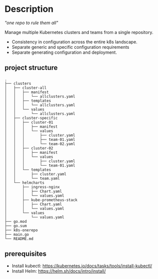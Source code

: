 # Description
*"one repo to rule them all"*

Manage multiple Kubernetes clusters and teams from a single repository.
* Consistency in configuration across the entire k8s landscape.
* Separate generic and specific configuration requirements
* Separate generating configuration and deployment.


## project structure
```shell
.
├── clusters
│   ├── cluster-all
│   │   ├── manifest
│   │   │   └── allclusters.yaml
│   │   ├── templates
│   │   │   └── allclusters.yaml
│   │   └── values
│   │       └── allclusters.yaml
│   ├── cluster-specific
│   │   ├── cluster-01
│   │   │   ├── manifest
│   │   │   └── values
│   │   │       ├── cluster.yaml
│   │   │       ├── team-01.yaml
│   │   │       └── team-02.yaml
│   │   ├── cluster-02
│   │   │   ├── manifest
│   │   │   └── values
│   │   │       ├── cluster.yaml
│   │   │       └── team-01.yaml
│   │   └── templates
│   │       ├── cluster.yaml
│   │       └── team.yaml
│   └── helmcharts
│       ├── ingress-nginx
│       │   ├── Chart.yaml
│       │   └── values.yaml
│       ├── kube-prometheus-stack
│       │   ├── Chart.yaml
│       │   └── values.yaml
│       └── values
│           └── values.yaml
├── go.mod
├── go.sum
├── k8s-onerepo
├── main.go
└── README.md
```

## prerequisites
* Install kubectl: https://kubernetes.io/docs/tasks/tools/install-kubectl/
* Install Helm: https://helm.sh/docs/intro/install/


